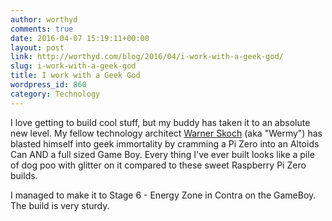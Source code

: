 ```yaml
---
author: worthyd
comments: true
date: 2016-04-07 15:19:11+00:00
layout: post
link: http://worthyd.com/blog/2016/04/i-work-with-a-geek-god/
slug: i-work-with-a-geek-god
title: I work with a Geek God
wordpress_id: 860
category: Technology
---
```


I love getting to build cool stuff, but my buddy has taken it to an absolute  new level.  My fellow technology architect [Warner Skoch](https://www.linkedin.com/in/warner-skoch-b718492a) (aka "Wermy") has blasted himself into geek immortality by cramming a Pi Zero into an Altoids Can AND a full sized Game Boy.  Every thing I've ever built looks like a pile of dog poo with glitter on it compared to these sweet Raspberry Pi Zero builds.





I managed to make it to Stage 6 - Energy Zone in Contra on the GameBoy.  The build is very sturdy.
